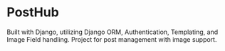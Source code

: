 # PostHub
Built with Django, utilizing Django ORM, Authentication, Templating, and Image Field handling. Project for post management with image support.
